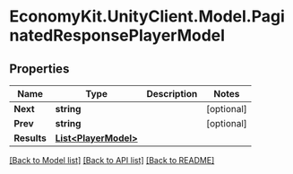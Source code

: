 
# EconomyKit.UnityClient.Model.PaginatedResponsePlayerModel

## Properties

Name | Type | Description | Notes
------------ | ------------- | ------------- | -------------
**Next** | **string** |  | [optional] 
**Prev** | **string** |  | [optional] 
**Results** | [**List&lt;PlayerModel&gt;**](PlayerModel.md) |  | 

[[Back to Model list]](../README.md#documentation-for-models)
[[Back to API list]](../README.md#documentation-for-api-endpoints)
[[Back to README]](../README.md)

